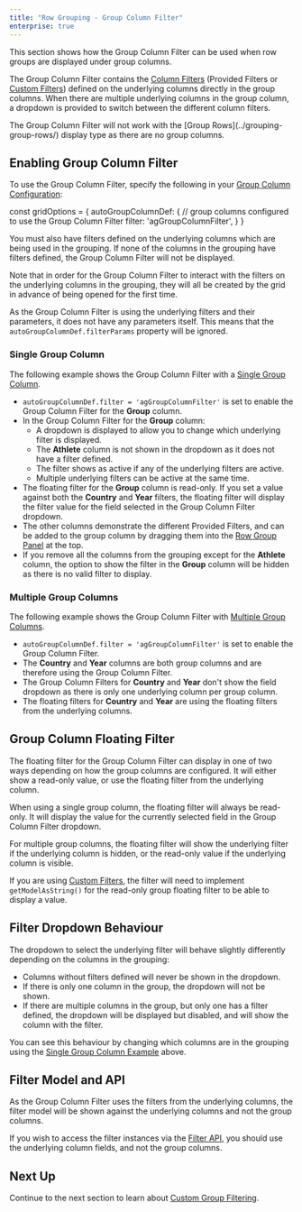 ```yaml
---
title: "Row Grouping - Group Column Filter"
enterprise: true
---
```


This section shows how the Group Column Filter can be used when row groups are displayed under group columns.

<image-caption src="grouping-column-filter/resources/group-filter.png" alt="Group Column Filter" width="28rem" centered="true"></image-caption>

The Group Column Filter contains the [Column Filters](/filtering/) (Provided Filters or [Custom Filters](/component-filter/))
defined on the underlying columns directly in the group columns. When there are multiple underlying columns in the group 
column, a dropdown is provided to switch between the different column filters.

<note>
The Group Column Filter will not work with the [Group Rows](../grouping-group-rows/) display type as there are no group columns.
</note>

## Enabling Group Column Filter

To use the Group Column Filter, specify the following in your [Group Column Configuration](/grouping-single-group-column/#group-column-configuration):

<snippet>
const gridOptions = {
    autoGroupColumnDef: {
        // group columns configured to use the Group Column Filter
        filter: 'agGroupColumnFilter',
    }
}
</snippet>

You must also have filters defined on the underlying columns which are being used in the grouping. If none of the columns
in the grouping have filters defined, the Group Column Filter will not be displayed.

Note that in order for the Group Column Filter to interact with the filters on the underlying columns in the grouping, they will all be created by the grid in advance of being opened for the first time.

As the Group Column Filter is using the underlying filters and their parameters, it does not have any parameters itself. This means that the `autoGroupColumnDef.filterParams` property will be ignored.

### Single Group Column

The following example shows the Group Column Filter with a [Single Group Column](/grouping-single-group-column/).

- `autoGroupColumnDef.filter = 'agGroupColumnFilter'` is set to enable the Group Column Filter for the **Group** column.
- In the Group Column Filter for the **Group** column:
    - A dropdown is displayed to allow you to change which underlying filter is displayed.
    - The **Athlete** column is not shown in the dropdown as it does not have a filter defined.
    - The filter shows as active if any of the underlying filters are active.
    - Multiple underlying filters can be active at the same time.
- The floating filter for the **Group** column is read-only. If you set a value against both the **Country** and **Year** filters, the floating filter will display the filter value for the field selected in the Group Column Filter dropdown.
- The other columns demonstrate the different Provided Filters, and can be added to the group column by dragging them into the [Row Group Panel](/grouping-group-panel/) at the top.
- If you remove all the columns from the grouping except for the **Athlete** column, the option to show the filter in the **Group** column will be hidden as there is no valid filter to display.

<grid-example title='Group Column Filter - Single Group Column' name='group-filter-single' type='generated' options='{ "enterprise": true, "exampleHeight": 565, "modules": ["clientside", "rowgrouping", "menu", "filterpanel", "setfilter", "multifilter"] }'></grid-example>

### Multiple Group Columns

The following example shows the Group Column Filter with [Multiple Group Columns](/grouping-multiple-group-columns/).

- `autoGroupColumnDef.filter = 'agGroupColumnFilter'` is set to enable the Group Column Filter.
- The **Country** and **Year** columns are both group columns and are therefore using the Group Column Filter.
- The Group Column Filters for **Country** and **Year** don't show the field dropdown as there is only one underlying column per group column.
- The floating filters for **Country** and **Year** are using the floating filters from the underlying columns.

<grid-example title='Group Column Filter - Multiple Group Columns' name='group-filter-multiple' type='generated' options='{ "enterprise": true, "exampleHeight": 565, "modules": ["clientside", "rowgrouping", "menu", "setfilter"] }'></grid-example>

## Group Column Floating Filter

The floating filter for the Group Column Filter can display in one of two ways depending on how the group columns are configured.
It will either show a read-only value, or use the floating filter from the underlying column.

When using a single group column, the floating filter will always be read-only. It will display the value for the currently
selected field in the Group Column Filter dropdown.

For multiple group columns, the floating filter will show the underlying filter if the underlying column is hidden, or
the read-only value if the underlying column is visible.

If you are using [Custom Filters](/component-filter/), the filter will need to implement `getModelAsString()` for the
read-only group floating filter to be able to display a value.

## Filter Dropdown Behaviour

The dropdown to select the underlying filter will behave slightly differently depending on the columns in the grouping:
- Columns without filters defined will never be shown in the dropdown.
- If there is only one column in the group, the dropdown will not be shown.
- If there are multiple columns in the group, but only one has a filter defined, the dropdown will be displayed but disabled, and will show the column with the filter.

You can see this behaviour by changing which columns are in the grouping using the [Single Group Column Example](#single-group-column) above.

## Filter Model and API

As the Group Column Filter uses the filters from the underlying columns, the filter model will be shown against the underlying
columns and not the group columns.

If you wish to access the filter instances via the [Filter API](/filter-api/#accessing-individual-filter-component-instances),
you should use the underlying column fields, and not the group columns.

## Next Up

Continue to the next section to learn about [Custom Group Filtering](../grouping-custom-filtering/).